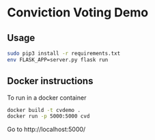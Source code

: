 # Conviction Voting Demo

## Usage

```sh
sudo pip3 install -r requirements.txt
env FLASK_APP=server.py flask run
```

## Docker instructions

To run in a docker container

```sh
docker build -t cvdemo .
docker run -p 5000:5000 cvd
```

Go to http://localhost:5000/

